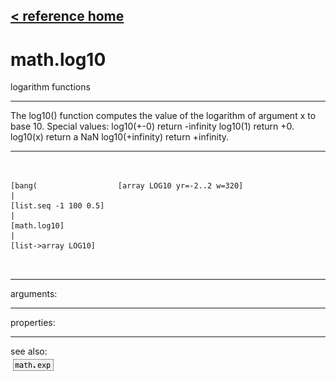 [< reference home](index.html)
---

# math.log10


logarithm functions

---

The log10() function computes the value of the logarithm of argument x to base
            10.
Special values:
log10(+-0) return -infinity
log10(1) return +0.
log10(x) return a NaN
log10(+infinity) return +infinity.
<br>


---


```


[bang(                  [array LOG10 yr=-2..2 w=320]
|
[list.seq -1 100 0.5]
|
[math.log10]
|
[list->array LOG10]

            
```

---
arguments:


---
properties:


---
see also:<br>
[![math.exp](img/object_math.exp.png)](math.exp.html)
